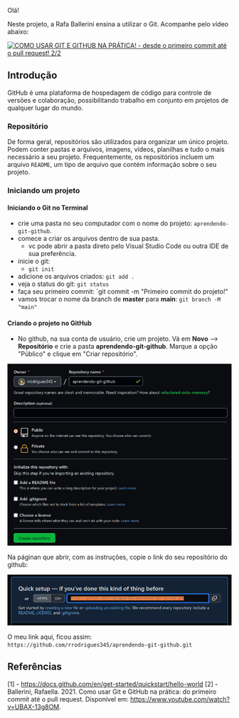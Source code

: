 Olá! 

Neste projeto, a Rafa Ballerini ensina a utilizar o Git. Acompanhe pelo vídeo abaixo:

[![COMO USAR GIT E GITHUB NA PRÁTICA! - desde o primeiro commit até o pull request! 2/2](https://img.youtube.com/vi/UBAX-13g8OM/0.jpg)](https://www.youtube.com/watch?v=UBAX-13g8OM)

##

## Introdução

GitHub é uma plataforma de hospedagem de código para controle de versões e colaboração, possibilitando trabalho em conjunto em projetos de qualquer lugar do mundo. 

### Repositório

De forma geral, repositórios são utilizados para organizar um único projeto. Podem conter pastas e arquivos, imagens, vídeos, planilhas e tudo o mais necessário a seu projeto. Frequentemente, os repositórios incluem um arquivo `README`, um tipo de arquivo que contém informação sobre o seu projeto. 

### Iniciando um projeto

#### Iniciando o Git no Terminal

- crie uma pasta no seu computador com o nome do projeto: `aprendendo-git-github`.
- comece a criar os arquivos dentro de sua pasta.
    - vc pode abrir a pasta direto pelo Visual Studio Code ou outra IDE de sua preferência.
- inicie o git: 
    - `git init`
- adicione os arquivos criados: `git add .`
- veja o status do git: `git status`
- faça seu primeiro commit: `git commit -m "Primeiro commit do projeto!"
- vamos trocar o nome da branch de **master** para **main**: `git branch -M "main"`

#### Criando o projeto no GitHub

- No github, na sua conta de usuário, crie um projeto. Vá em **Novo** --> **Repositório** e crie a pasta **aprendendo-git-github**. Marque a opção "Público" e clique em "Criar repositório".

![Criando um repositório no GitHub](./img/criando-repositorio.png)

Na páginan que abrir, com as instruções, copie o link do seu repositório do github:

![Link do repositório no GitHub](./img/link-do-repositorio.png)

O meu link aqui, ficou assim:
`https://github.com/rrodrigues345/aprendendo-git-github.git`










## Referências

[1] - https://docs.github.com/en/get-started/quickstart/hello-world
[2] - Ballerini, Rafaella. 2021. Como usar Git e GitHub na prática: do primeiro commit até o pull request. Disponível em: https://www.youtube.com/watch?v=UBAX-13g8OM.